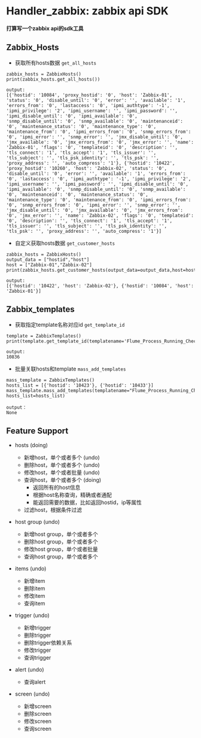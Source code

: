 Handler_zabbix: zabbix api SDK
=========================================
**打算写一个zabbix api的sdk工具**

Zabbix_Hosts
--------------
- 获取所有hosts数据 `get_all_hosts`
```
zabbix_hosts = ZabbixHosts()
print(zabbix_hosts.get_all_hosts())

output:
[{'hostid': '10084', 'proxy_hostid': '0', 'host': 'Zabbix-01', 'status': '0', 'disable_until': '0', 'error': '', 'available': '1', 'errors_from': '0', 'lastaccess': '0', 'ipmi_authtype': '-1', 'ipmi_privilege': '2', 'ipmi_username': '', 'ipmi_password': '', 'ipmi_disable_until': '0', 'ipmi_available': '0', 'snmp_disable_until': '0', 'snmp_available': '0', 'maintenanceid': '0', 'maintenance_status': '0', 'maintenance_type': '0', 'maintenance_from': '0', 'ipmi_errors_from': '0', 'snmp_errors_from': '0', 'ipmi_error': '', 'snmp_error': '', 'jmx_disable_until': '0', 'jmx_available': '0', 'jmx_errors_from': '0', 'jmx_error': '', 'name': 'Zabbix-01', 'flags': '0', 'templateid': '0', 'description': '', 'tls_connect': '1', 'tls_accept': '1', 'tls_issuer': '', 'tls_subject': '', 'tls_psk_identity': '', 'tls_psk': '', 'proxy_address': '', 'auto_compress': '1'}, {'hostid': '10422', 'proxy_hostid': '10260', 'host': 'Zabbix-02', 'status': '0', 'disable_until': '0', 'error': '', 'available': '1', 'errors_from': '0', 'lastaccess': '0', 'ipmi_authtype': '-1', 'ipmi_privilege': '2', 'ipmi_username': '', 'ipmi_password': '', 'ipmi_disable_until': '0', 'ipmi_available': '0', 'snmp_disable_until': '0', 'snmp_available': '0', 'maintenanceid': '0', 'maintenance_status': '0', 'maintenance_type': '0', 'maintenance_from': '0', 'ipmi_errors_from': '0', 'snmp_errors_from': '0', 'ipmi_error': '', 'snmp_error': '', 'jmx_disable_until': '0', 'jmx_available': '0', 'jmx_errors_from': '0', 'jmx_error': '', 'name': 'Zabbix-02', 'flags': '0', 'templateid': '0', 'description': '', 'tls_connect': '1', 'tls_accept': '1', 'tls_issuer': '', 'tls_subject': '', 'tls_psk_identity': '', 'tls_psk': '', 'proxy_address': '', 'auto_compress': '1'}]
```

- 自定义获取hosts数据 `get_customer_hosts`

```
zabbix_hosts = ZabbixHosts()
output_data = ["hostid","host"]
host = ["Zabbix-01","Zabbix-02"]
print(zabbix_hosts.get_customer_hosts(output_data=output_data,host=host))

output:
[{'hostid': '10422', 'host': 'Zabbix-02'}, {'hostid': '10084', 'host': 'Zabbix-01'}]
```

Zabbix_templates
----------------
- 获取指定template名称对应id `get_template_id`
```
template = ZabbixTemplates()
print(template.get_template_id(templatename='Flume_Process_Running_Check'))

output:
10836
```

- 批量关联hosts和template `mass_add_templates`

```
mass_template = ZabbixTemplates()
hosts_list = [{'hostid': '10423'}, {'hostid': '10433'}]
mass_template.mass_add_templates(templatename="Flume_Process_Running_Check", hosts_list=hosts_list)

output：
None
```





Feature Support
---------------
- hosts  (doing)
    - 新增host，单个或者多个 (undo)
    - 删除host，单个或者多个 (undo)
    - 修改host，单个或者批量 (undo)
    - 查询host，单个或者多个 (doing)
        - 返回所有的host信息
        - 根据host名称查询，精确或者通配
        - 能返回需要的数据，比如返回hostid，ip等属性
    - 过滤host，根据条件过滤

- host group (undo)
    - 新增host group，单个或者多个
    - 删除host group，单个或者多个
    - 修改host group，单个或者批量
    - 查询host group，单个或者多个

- items (undo)
    - 新增item
    - 删除item
    - 修改item
    - 查询item

- trigger (undo)
    - 新增trigger
    - 删除trigger
    - 删除trigger依赖关系
    - 修改trigger
    - 查询trigger
    
- alert (undo)
    - 查询alert
    
- screen (undo)
    - 新增screen
    - 删除screen
    - 修改screen
    - 查询screen
